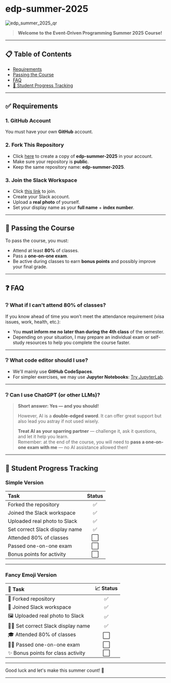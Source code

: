 # edp-summer-2025

![edp_summer_2025_qr](https://github.com/user-attachments/assets/c764bad1-4725-4a9d-8e80-12857a53e83e)

> **Welcome to the Event-Driven Programming Summer 2025 Course!**

---

## 📋 Table of Contents
- [Requirements](#requirements)
- [Passing the Course](#passing-the-course)
- [FAQ](#faq)
- [🏅 Student Progress Tracking](#-student-progress-tracking)

---

## ✅ Requirements

### 1. GitHub Account
You must have your own **GitHub** account.

### 2. Fork This Repository
- Click [here](https://github.com/UTA-Warsaw/edp-summer-2025/fork) to create a copy of **edp-summer-2025** in your account.
- Make sure your repository is **public**.
- Keep the same repository name: **edp-summer-2025**.

### 3. Join the Slack Workspace
- Click [this link](https://join.slack.com/t/edp-summer25/shared_invite/zt-34ivx6qhv-s7Vj5BY6aZ3cx_11BW3e_A) to join.
- Create your Slack account.
- Upload a **real photo** of yourself.
- Set your display name as your **full name** + **index number**.

---

## 🎯 Passing the Course

To pass the course, you must:
- Attend at least **80%** of classes.
- Pass a **one-on-one exam**.
- Be active during classes to earn **bonus points** and possibly improve your final grade.

---

## ❓ FAQ

### ❔ What if I can't attend 80% of classes?
If you know ahead of time you won’t meet the attendance requirement (visa issues, work, health, etc.):
- You **must inform me no later than during the 4th class** of the semester.
- Depending on your situation, I may prepare an individual exam or self-study resources to help you complete the course faster.

---

### ❔ What code editor should I use?
- We'll mainly use **GitHub CodeSpaces**.
- For simpler exercises, we may use **Jupyter Notebooks**: [Try JupyterLab](https://jupyter.org/try-jupyter/lab/index.html).

---

### ❔ Can I use ChatGPT (or other LLMs)?
> **Short answer: Yes — and you should!**
>
> However, AI is a **double-edged sword**. It can offer great support but also lead you astray if not used wisely.
>
> **Treat AI as your sparring partner** — challenge it, ask it questions, and let it help you learn.  
> Remember: at the end of the course, you will need to **pass a one-on-one exam with me** — no AI assistance allowed then!

---

## 🏅 Student Progress Tracking

### Simple Version

| Task | Status |
|:-----|:------:|
| Forked the repository | ✅ |
| Joined the Slack workspace | ✅ |
| Uploaded real photo to Slack | ✅ |
| Set correct Slack display name | ✅ |
| Attended 80% of classes | ⬜ |
| Passed one-on-one exam | ⬜ |
| Bonus points for activity | ⬜ |

---

### Fancy Emoji Version

| 🚀 Task | 📈 Status |
|:--------|:--------:|
| 🔗 Forked repository | ✅ |
| 💬 Joined Slack workspace | ✅ |
| 🖼️ Uploaded real photo to Slack | ✅ |
| 🧑‍💻 Set correct Slack display name | ✅ |
| 🎓 Attended 80% of classes | ⬜ |
| 🧑‍🧬 Passed one-on-one exam | ⬜ |
| ✨ Bonus points for class activity | ⬜ |

---

Good luck and let's make this summer count! 🌟

---

